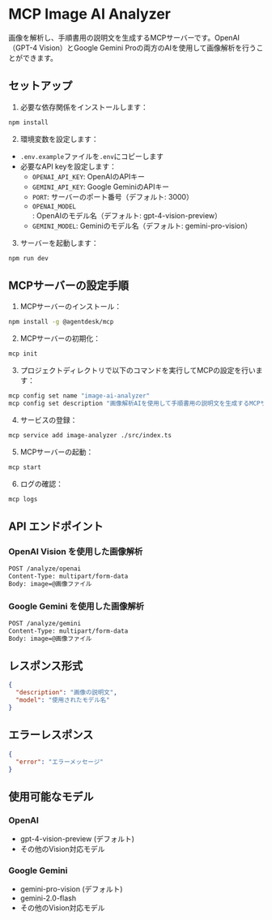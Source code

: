 # MCP Image AI Analyzer

画像を解析し、手順書用の説明文を生成するMCPサーバーです。OpenAI（GPT-4 Vision）とGoogle Gemini Proの両方のAIを使用して画像解析を行うことができます。

## セットアップ

1. 必要な依存関係をインストールします：
```bash
npm install
```

2. 環境変数を設定します：
- `.env.example`ファイルを`.env`にコピーします
- 必要なAPI keyを設定します：
  - `OPENAI_API_KEY`: OpenAIのAPIキー
  - `GEMINI_API_KEY`: Google GeminiのAPIキー
  - `PORT`: サーバーのポート番号（デフォルト: 3000）
  - `OPENAI_MODEL`: OpenAIのモデル名（デフォルト: gpt-4-vision-preview）
  - `GEMINI_MODEL`: Geminiのモデル名（デフォルト: gemini-pro-vision）

3. サーバーを起動します：
```bash
npm run dev
```

## MCPサーバーの設定手順

1. MCPサーバーのインストール：
```bash
npm install -g @agentdesk/mcp
```

2. MCPサーバーの初期化：
```bash
mcp init
```

3. プロジェクトディレクトリで以下のコマンドを実行してMCPの設定を行います：
```bash
mcp config set name "image-ai-analyzer"
mcp config set description "画像解析AIを使用して手順書用の説明文を生成するMCPサーバー"
```

4. サービスの登録：
```bash
mcp service add image-analyzer ./src/index.ts
```

5. MCPサーバーの起動：
```bash
mcp start
```

6. ログの確認：
```bash
mcp logs
```

## API エンドポイント

### OpenAI Vision を使用した画像解析
```bash
POST /analyze/openai
Content-Type: multipart/form-data
Body: image=@画像ファイル
```

### Google Gemini を使用した画像解析
```bash
POST /analyze/gemini
Content-Type: multipart/form-data
Body: image=@画像ファイル
```

## レスポンス形式

```json
{
  "description": "画像の説明文",
  "model": "使用されたモデル名"
}
```

## エラーレスポンス

```json
{
  "error": "エラーメッセージ"
}
```

## 使用可能なモデル

### OpenAI
- gpt-4-vision-preview (デフォルト)
- その他のVision対応モデル

### Google Gemini
- gemini-pro-vision (デフォルト)
- gemini-2.0-flash
- その他のVision対応モデル
